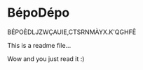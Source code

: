 # BépoDépo
BÉPOÈDLJZWÇAUIE,CTSRNMÀYX.K'QGHFÊ

This is a readme file...

Wow and you just read it :)
